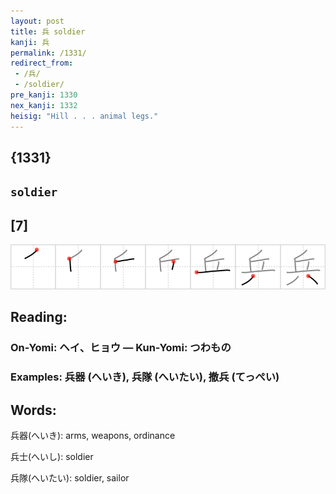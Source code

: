 ```yaml
---
layout: post
title: 兵 soldier
kanji: 兵
permalink: /1331/
redirect_from:
 - /兵/
 - /soldier/
pre_kanji: 1330
nex_kanji: 1332
heisig: "Hill . . . animal legs."
---
```


## {1331}

## `soldier`

## [7]

<div class="stroke"><img src="../images/E585B5.png" /></div>

## Reading:

### On-Yomi: ヘイ、ヒョウ &mdash; Kun-Yomi: つわもの

### Examples: 兵器 (へいき), 兵隊 (へいたい), 撤兵 (てっぺい)

## Words:

兵器(へいき): arms, weapons, ordinance

兵士(へいし): soldier

兵隊(へいたい): soldier, sailor
